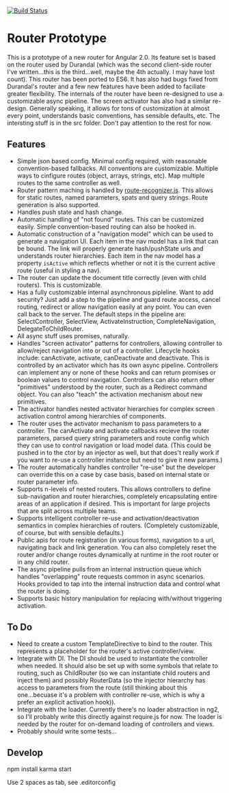 [![Build Status](https://travis-ci.org/angular/templating.png?branch=master)](https://travis-ci.org/angular/templating)

# Router Prototype

This is a prototype of a new router for Angular 2.0. Its feature set is based on the router used by Durandal (which was the second client-side router I've written...this is the third...well, maybe the 4th actually. I may have lost count). This router has been ported to ES6. It has also had bugs fixed from Durandal's router and a few new features have been added to faciliate greater flexibility. The internals of the router have been re-designed to use a customizable async pipeline. The screen activator has also had a similar re-design. Generally speaking, it allows for tons of customization at almost every point, understands basic conventions, has sensible defaults, etc. The intersting stuff is in the src folder. Don't pay attention to the rest for now.

## Features

* Simple json based config. Minimal config required, with reasonable convention-based fallbacks. All conventions are customizable. Multiple ways to cinfigure routes (object, arrays, strings, etc). Map multiple routes to the same controller as well.
* Router pattern maching is handled by [route-recognizer.js](https://github.com/tildeio/route-recognizer). This allows for static routes, named parameters, spats and query strings. Route generation is also supported.
* Handles push state and hash change.
* Automatic handling of "not found" routes. This can be customized easily. Simple convention-based routing can also be hooked in.
* Automatic construction of a "navigation model" which can be used to generate a navigation UI. Each item in the nav model has a link that can be bound. The link will properly generate hash/pushState urls and understands router hierarchies. Each item in the nav model has a property `isActive` which reflects whether or not it is the current active route (useful in styling a nav).
* The router can update the document title correctly (even with child routers). This is customizable.
* Has a fully customizable internal asynchronous pipleline. Want to add security? Just add a step to the pipeline and guard route access, cancel routing, redirect or allow navigation easily at any point. You can even call back to the server. The default steps in the pipeline are: SelectController, SelectView, ActivateInstruction, CompleteNavigation, DelegateToChildRouter.
* All async stuff uses promises, naturally.
* Handles "screen activator" patterns for controllers, allowing controller to allow/reject navigation into or out of a controller. Lifecycle hooks include: canActivate, activate, canDeactivate and deactivate. This is controlled by an activator which has its own async pipeline. Controllers can implement any or none of these hooks and can return promises or boolean values to control navigation. Controllers can also return other "primitives" understood by the router, such as a Redirect command object. You can also "teach" the activation mechanism about new primitives.
* The activator handles nested activator hierarchies for complex screen activation control among hierarchies of components.
* The router uses the activator mechanism to pass parameters to a controller. The canActivate and activate callbacks recieve the router parameters, parsed query string parameters and route config which they can use to control navigation or load model data. (This could be pushed in to the ctor by an injector as well, but that does't really work if you want to re-use a controller instance but need to give it new params.)
* The router automatically handles controller "re-use" but the developer can override this on a case by case basis, based on internal state or router parameter info.
* Supports n-levels of nested routers. This allows controllers to define sub-navigation and router hierarchies, completely encapsulating entire areas of an application if desired. This is important for large projects that are split across multiple teams.
* Supports intelligent controller re-use and activation/deactivation semantics in complex hierarchies of routers. (Completely customizable, of course, but with sensible defaults.)
* Public apis for route registration (in various forms), navigation to a url, navigating back and link generation. You can also completely reset the router and/or change routes dynamically at runtime in the root router or in any child router.
* The async pipeline pulls from an internal instruction queue which handles "overlapping" route requests common in async scenarios. Hooks provided to tap into the internal instruction data and control what the router is doing.
* Supports basic history manipulation for replacing with/without triggering activation.

## To Do
* Need to create a custom TemplateDirective to bind to the router. This represents a placeholder for the router's active controller/view.
* Integrate with DI. The DI should be used to instantiate the controller when needed. It should also be set up with some symbols that relate to routing, such as ChildRouter (so we can instantiate child routers and inject them) and possibly RouterData (so the injector hierarchy has access to parameters from the route (still thinking about this one...becuase it's a problem with controller re-use, which is why a prefer an explicit activation hook)).
* Integrate with the loader. Currently there's no loader abstraction in ng2, so I'll probably write this directly against require.js for now. The loader is needed by the router for on-demand loading of controllers and views.
* Probably should write some tests...


## Develop
npm install
karma start

Use 2 spaces as tab, see .editorconfig
